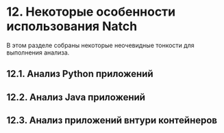 <div style="page-break-before:always;">
</div>

# <a name="natch_features"></a>12. Некоторые особенности использования Natch

В этом разделе собраны некоторые неочевидные тонкости для выполнения анализа.

## <a name="features_python"></a>12.1. Анализ Python приложений

## <a name="features_java"></a>12.2. Анализ Java приложений

## <a name="features_container"></a>12.3. Анализ приложений внтури контейнеров

